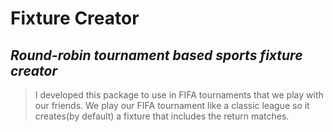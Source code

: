 # Fixture Creator

## _Round-robin tournament based sports fixture creator_



> I developed this package to use in
> FIFA tournaments that we play with our friends.
> We play our FIFA tournament like a classic league
> so it creates(by default) a fixture that includes the return matches.

 